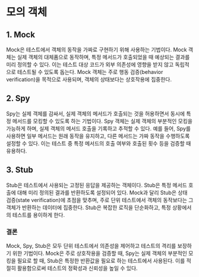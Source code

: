 # 모의 객체

## 1. Mock

Mock은 테스트에서 객체의 동작을 가짜로 구현하기 위해 사용하는 기법이다.
Mock 객체는 실제 객체의 대체품으로 동작하며, 특정 메서드가 호출되었을 때 예상되는 결과를 미리 정의할 수 있다.
이는 테스트 대상 코드가 외부 의존성에 영향을 받지 않고 독립적으로 테스트될 수 있도록 돕는다.
Mock 객체는 주로 행동 검증(behavior verification)을 목적으로 사용되며, 객체의 상태보다는 상호작용에 집중한다.

## 2. Spy

Spy는 실제 객체를 감싸서, 실제 객체의 메서드가 호출되는 것을 허용하면서 동시에 특정 메서드를 모킹할 수 있도록 하는 기법이다.
Spy 객체는 실제 객체의 부분적인 모킹을 가능하게 하며, 실제 객체의 메서드 호출을 기록하고 추적할 수 있다.
예를 들어, Spy를 사용하면 일부 메서드는 원래 동작을 유지하고, 다른 메서드는 가짜 동작을 수행하도록 설정할 수 있다.
이는 테스트 중 특정 메서드의 호출 여부와 호출된 횟수 등을 검증할 때 유용하다.

## 3. Stub

Stub은 테스트에서 사용되는 고정된 응답을 제공하는 객체이다.
Stub은 특정 메서드 호출에 대해 미리 정의된 결과를 반환하도록 설정되어 있다.
Mock과 달리 Stub은 상태 검증(state verification)에 초점을 맞추며, 주로 단위 테스트에서 객체의 동작보다는 그 객체가 반환하는 데이터에 집중한다.
Stub은 복잡한 로직을 단순화하고, 특정 상황에서의 테스트를 용이하게 한다.

### 결론

Mock, Spy, Stub은 모두 단위 테스트에서 의존성을 제어하고 테스트의 격리를 보장하기 위한 기법이다.
Mock은 주로 상호작용을 검증할 때, Spy는 실제 객체의 부분적인 모킹을 필요로 할 때, Stub은 특정한 반환값을 필요로 하는 테스트에서 사용된다.
이를 적절히 활용함으로써 테스트의 정확성과 신뢰성을 높일 수 있다.